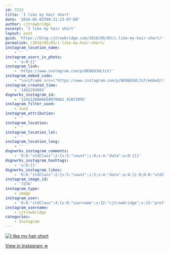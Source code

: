 ```yaml
---
id: 7233
title: 'I like my hair short'
date: '2016-05-03T09:31:23-07:00'
author: cjtrowbridge
excerpt: 'I like my hair short'
layout: post
guid: 'https://blog.cjtrowbridge.com/2016/05/03/i-like-my-hair-short/'
permalink: /2016/05/03/i-like-my-hair-short/
instagram_location_name:
    - ''
instagram_users_in_photo:
    - 'a:0:{}'
instagram_link:
    - 'https://www.instagram.com/p/BE8683dLtLF/'
instagram_embed_code:
    - "\n<iframe src=\"https://www.instagram.com/p/BE8683dLtLF/embed/\" width=\"612\" height=\"710\" frameborder=\"0\" scrolling=\"no\" allowtransparency=\"true\" class=\"insta-image-embed\"></iframe>\n"
instagram_created_time:
    - '1462293083'
dsgnwrks_instagram_id:
    - '1242126866659070661_41872995'
instagram_filter_used:
    - Juno
instagram_attribution:
    - ''
instagram_location:
    - ''
instagram_location_lat:
    - ''
instagram_location_long:
    - ''
dsgnwrks_instagram_comments:
    - 'O:8:"stdClass":2:{s:5:"count";i:0;s:4:"data";a:0:{}}'
dsgnwrks_instagram_hashtags:
    - 'a:0:{}'
dsgnwrks_instagram_likes:
    - 'O:8:"stdClass":2:{s:5:"count";i:5;s:4:"data";a:4:{i:0;O:8:"stdClass":4:{s:8:"username";s:4:"eg57";s:15:"profile_picture";s:87:"https://scontent.cdninstagram.com/t51.2885-19/10326514_698030843590691_2040824823_a.jpg";s:2:"id";s:8:"47444099";s:9:"full_name";s:4:"ERIK";}i:1;O:8:"stdClass":4:{s:8:"username";s:13:"jeffsirginson";s:15:"profile_picture";s:96:"https://scontent.cdninstagram.com/t51.2885-19/s150x150/11909931_885436701550319_1080409593_a.jpg";s:2:"id";s:9:"446347944";s:9:"full_name";s:14:"Jeff Sirginson";}i:2;O:8:"stdClass":4:{s:8:"username";s:9:"nazghoul_";s:15:"profile_picture";s:97:"https://scontent.cdninstagram.com/t51.2885-19/s150x150/12905057_1739397022942366_1480493887_a.jpg";s:2:"id";s:8:"19523293";s:9:"full_name";s:0:"";}i:3;O:8:"stdClass":4:{s:8:"username";s:10:"kurtlively";s:15:"profile_picture";s:87:"https://scontent.cdninstagram.com/t51.2885-19/10784883_819702494719871_1528277175_a.jpg";s:2:"id";s:9:"367315114";s:9:"full_name";s:11:"Kurt Lively";}}}'
instagram_image_id:
    - '7234'
instagram_type:
    - image
instagram_user:
    - 'O:8:"stdClass":4:{s:8:"username";s:12:"cjtrowbridge";s:15:"profile_picture";s:96:"https://scontent.cdninstagram.com/t51.2885-19/s150x150/12081186_1759494767611229_280555941_a.jpg";s:2:"id";s:8:"41872995";s:9:"full_name";s:13:"CJ Trowbridge";}'
instagram_username:
    - cjtrowbridge
categories:
    - Instagram
---
```


[![I like my hair short](https://blog.cjtrowbridge.com/wp-content/uploads/2016/05/1462293083-1-1.jpg)](https://www.instagram.com/p/BE8683dLtLF/)

[View in Instagram ⇒](https://www.instagram.com/p/BE8683dLtLF/)